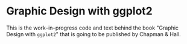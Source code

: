 # Graphic Design with ggplot2

This is the work–in–progress code and text behind the book "Graphic Design with `ggplot2`" that is going to be published by Chapman & Hall. 
